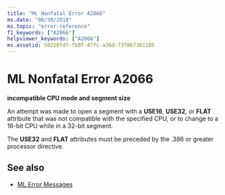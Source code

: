 ```yaml
---
title: "ML Nonfatal Error A2066"
ms.date: "08/30/2018"
ms.topic: "error-reference"
f1_keywords: ["A2066"]
helpviewer_keywords: ["A2066"]
ms.assetid: 58220fdf-fb8f-47fc-a36d-737867361185
---
```

# ML Nonfatal Error A2066

**incompatible CPU mode and segment size**

An attempt was made to open a segment with a **USE16**, **USE32**, or **FLAT** attribute that was not compatible with the specified CPU, or to change to a 16-bit CPU while in a 32-bit segment.

The **USE32** and **FLAT** attributes must be preceded by the .386 or greater processor directive.

## See also

- [ML Error Messages](../../assembler/masm/ml-error-messages.md)
